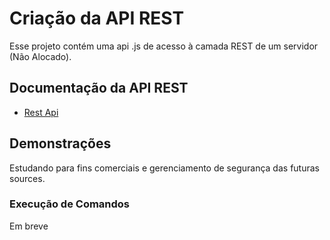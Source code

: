 # Criação da API REST 

Esse projeto contém uma api .js de acesso à camada REST de um servidor (Não Alocado).

## Documentação da API REST 

- [Rest Api](https://www.vistasoft.com.br/api/)

## Demonstrações

Estudando para fins comerciais e gerenciamento de segurança das futuras sources.

### Execução de Comandos

Em breve